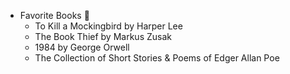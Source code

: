 * Favorite Books :book:
  * To Kill a Mockingbird by Harper Lee
  * The Book Thief by Markus Zusak
  * 1984 by George Orwell
  * The Collection of Short Stories & Poems of Edger Allan Poe
